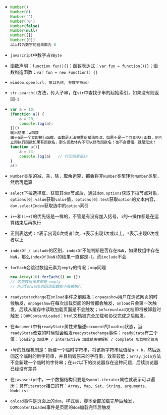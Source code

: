 * ```js
  Number()
  Number(0)
  Number('')
  Number('0')
  Number(false)
  Number(null)
  Number([])
  Number([0])
  以上转为数字的结果都为 0
  ```

* `javascript`中数字占`8Byte`

* 函数声明：`function fun(){}`；函数表达式：`var fun = function(){}`；函数构造函数：`var fun = new Function() {}`

* `window.open(url, 窗口名称, 参数字符串)`

* `str.search()`方法，传入子串，在`str`中查找子串的起始索引，如果没有则返回`-1`

* ```javascript
  var a = 10; 
  (function a() {
      a = 20;
      console.log(a); 
  })()
  输出结果：a函数
  由于a是一个立即执行函数，函数是无法被重新赋值修改，如果不是一个立即执行函数，则可以
  立即执行函数如果有函数名，那么函数体内不可以修改函数名！也不会报错，就是无效！ 
  function a(){
      a = 34;
      console.log(a)   // 打印结果是34
  }
  a() 
  ```

* `Number`类型的减，乘，除，取余运算，都会将非`Number`类型转为`Number`类型，然后再运算

* `select`下拉选择框，获取其`dom`节点后，通过`dom.options`获取下拉节点对象，`options[0].value`获取`value`值，`options[0].text`获取`option`的文本内容，`dom.selectIndex`获取选中的`option`索引

* `i++`和`(i++)`的优先级是一样的，不管是有没有加入括号，`i`的`++`操作都是在运算结束后再执行

* 正则表达式：`?`表示出现0次或者1次，`+`表示出现1次或以上，`*`表示出现0次或者以上

* `indexOf / include`的区别，`indexOf`不能判断是否存在`NaN`，如果数组中存在`NaN`，那么`indexOf(NaN)`的结果一直都是`-1`，而`include`不会

* `forEach`会跳过数组元素为`empty`的情况；`map`同理

  ```javascript
  new Array(10).forEach(() => {}) 
  // 这里数组元素都是 empty 
  // 所以forEach的回调函数都不会被执行
  ```

* `readystatechange`在`onload`事件之前触发；`onpageshow`用户在浏览网页的时候触发，`onpageshow`在每次加载页面的时候都会触发，`onload`只会第一次触发，后续从缓存中读取加载页面是不会触发；`beforeunload`文档即将被卸载时触发；`DOMContentLoaded`：`html`文档被完全加载和协议完成之后触发。

* 在`document`中有`readyState`属性来描述`document`的`loading`状态，当`readyState`改变的时候就会触发`readystatechange`事件；`readyState`有三个值：`loading 加载中 / interactive 加载结束被解析 / complete 加载完全结束`

* `+`号的处理机制是：新建一个临时字符串，将该新字符串赋值给`a + b`，然后返回这个临时的新字符串，并且销毁原来的字符串，效率较低；`array.join`方法不会新建一个临时的字符串；在`ie7`以下的浏览器存在这种问题，后续浏览器已经没有差异

* 在`javascript`中，一个数据结构只要是`Symbol.iterator`属性就表示可以遍历；具有`iterator`接口的有：`Array, Map, Set, String, arguments, NodeList`

* `onload`事件是页面上的`dom`，样式表，脚本全部加载完毕后触发，`DOMContentLoaded`事件是页面的`dom`加载完毕后触发